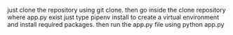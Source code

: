 just clone the repository using git clone.
then go inside the clone repository where app.py exist
just type pipenv install to create a virtual environment and install required packages.
then run the app.py file using python app.py
